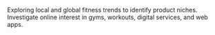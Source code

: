 Exploring local and global fitness trends to identify product niches. Investigate online interest in gyms, workouts, digital services, and web apps.
